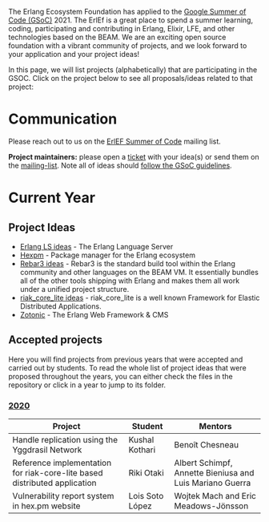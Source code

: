 The Erlang Ecosystem Foundation has applied to the  [Google Summer of Code (GSoC)](https://summerofcode.withgoogle.com) 2021. The ErlEf is a great place to spend a summer learning, coding, participating and contributing in Erlang, Elixir, LFE, and other technologies based on the BEAM. We are an exciting open source foundation with a vibrant community of projects, and we look forward to your application and your project ideas!

In this page, we will list projects (alphabetically) that are participating in the GSOC. Click on the project below to see all proposals/ideas related to that project:

# Communication

Please reach out to us on the [ErlEF Summer of Code](https://groups.google.com/forum/#!forum/gsoc-erlef) mailing list.

**Project maintainers:** please open a [ticket](https://github.com/erlef/gsoc/issues) with your idea(s) or send them on the [mailing-list](https://groups.google.com/forum/#!forum/gsoc-erlef). Note all of ideas should [follow the GSoC guidelines](https://google.github.io/gsocguides/mentor/making-your-ideas-page).

# Current Year

## Project Ideas

* [Erlang LS ideas](proposals/2021/erlang_ls.md) - The Erlang Language Server
* [Hexpm](heproposals/2021/hex.md) - Package manager for the Erlang ecosystem
* [Rebar3 ideas](proposals/2021/rebar3.md) - Rebar3 is the standard build tool within the Erlang community and other languages on the BEAM VM. It essentially bundles all of the other tools shipping with Erlang and makes them all work under a unified project structure.
* [riak_core_lite ideas](proposals/2021/riak_core_lite.md) - riak_core_lite is a well known Framework for Elastic Distributed Applications.
* [Zotonic](proposals/2021/zotonic.md) - The Erlang Web Framework & CMS

## Accepted projects

Here you will find projects from previous years that were accepted and carried out by students. To read the whole list of project ideas that were proposed throughout the years, you can either check the files in the repository or click in a year to jump to its folder.

### [2020](proposals/2020/README.md)

| Project                                                                   | Student         | Mentors                                                  |
| ------------------------------------------------------------------------- | --------------- | -------------------------------------------------------- |
| Handle replication using the Yggdrasil Network                            | Kushal Kothari  | Benoît Chesneau                                          |
| Reference implementation for riak-core-lite based distributed application | Riki Otaki      | Albert Schimpf, Annette Bieniusa and Luis Mariano Guerra |
| Vulnerability report system in hex.pm website                             | Lois Soto López | Wojtek Mach and Eric Meadows-Jönsson                     |
